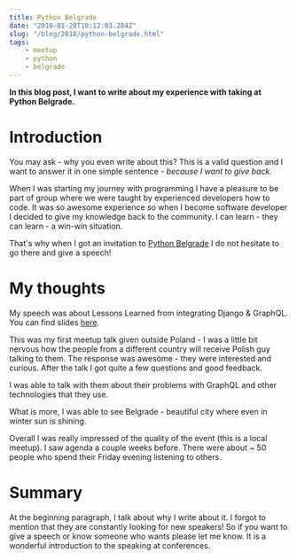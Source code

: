 ```yaml
---
title: Python Belgrade
date: "2018-01-28T10:12:03.284Z"
slug: "/blog/2018/python-belgrade.html"
tags:
    - meetup
    - python
    - belgrade
---
```


**In this blog post, I want to write about my experience with taking at Python Belgrade.**

# Introduction

You may ask - why you even write about this? This is a valid question and I want to answer it in one
simple sentence - _because I want to give back_.

When I was starting my journey with programming I have a pleasure to be part of group where we were
taught by experienced developers how to code. It was so awesome experience so when I become software
developer I decided to give my knowledge back to the community. I can learn - they can learn - a win-win
situation.

That's why when I got an invitation to [Python Belgrade](http://pythonbelgrade.com/) I do not hesitate
to go there and give a speech!

# My thoughts

My speech was about Lessons Learned from integrating Django & GraphQL. You can find slides
[here](https://speakerdeck.com/krzysztofzuraw/lessons-learned-from-integrating-django-and-graphql).

This was my first meetup talk given outside Poland - I was a little bit nervous how the people from
a different country will receive Polish guy talking to them. The response was awesome - they were interested
and curious. After the talk I got quite a few questions and good feedback.

I was able to talk with them about their problems with GraphQL and other technologies that they use.

What is more, I was able to see Belgrade - beautiful city where even in winter sun is shining.

Overall I was really impressed of the quality of the event (this is a local meetup). I saw agenda
a couple weeks before. There were about ~ 50 people who spend their Friday evening listening to others.

# Summary

At the beginning paragraph, I talk about why I write about it. I forgot to mention that they are
constantly looking for new speakers! So if you want to give a speech or know someone who wants please
let me know. It is a wonderful introduction to the speaking at conferences.

